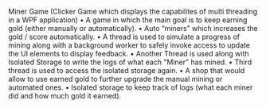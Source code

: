 Miner Game (Clicker Game which displays the capabilites of multi threading in a WPF application)
• A game in which the main goal is to keep earning gold (either manually or automatically). 
• Auto “miners” which increases the gold / score automatically.
• A thread is used to simulate a progress of mining along with a background worker to safely invoke access to update the UI elements to display feedback.
• Another Thread is used along with Isolated Storage to write the logs of what each "Miner" has mined.
• Third thread is used to access the isolated storage again.
• A shop that would allow to use earned gold to further upgrade the manual mining or automated ones. 
• Isolated storage to keep track of logs (what each miner did and how much gold it earned). 